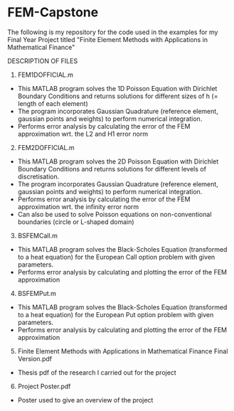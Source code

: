 # FEM-Capstone
The following is my repository for the code used in the examples for my Final Year Project titled "Finite Element Methods with Applications in Mathematical Finance"


DESCRIPTION OF FILES

1. FEM1DOFFICIAL.m 
- This MATLAB program solves the 1D Poisson Equation with Dirichlet Boundary Conditions and returns solutions for different sizes of h (= length of each element)
- The program incorporates Gaussian Quadrature (reference element, gaussian points and weights) to perform numerical integration.
- Performs error analysis by calculating the error of the FEM approximation wrt. the L2 and H1 error norm

2. FEM2DOFFICIAL.m 
- This MATLAB program solves the 2D Poisson Equation with Dirichlet Boundary Conditions and returns solutions for different levels of discretisation.
- The program incorporates Gaussian Quadrature (reference element, gaussian points and weights) to perform numerical integration.
- Performs error analysis by calculating the error of the FEM approximation wrt. the infinity error norm
- Can also be used to solve Poisson equations on non-conventional boundaries (circle or L-shaped domain)

3. BSFEMCall.m 
- This MATLAB program solves the Black-Scholes Equation (transformed to a heat equation) for the European Call option problem with given parameters.
- Performs error analysis by calculating and plotting the error of the FEM approximation

4. BSFEMPut.m 
- This MATLAB program solves the Black-Scholes Equation (transformed to a heat equation) for the European Put option problem with given parameters.
- Performs error analysis by calculating and plotting the error of the FEM approximation

5. Finite Element Methods with Applications in Mathematical Finance Final Version.pdf
- Thesis pdf of the research I carried out for the project

6. Project Poster.pdf
- Poster used to give an overview of the project
